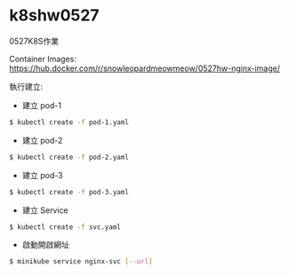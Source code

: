 # k8shw0527
0527K8S作業


Container Images:
https://hub.docker.com/r/snowleopardmeowmeow/0527hw-nginx-image/


執行建立:

*  建立 pod-1
``` bash
$ kubectl create -f pod-1.yaml
```
*  建立 pod-2
``` bash
$ kubectl create -f pod-2.yaml
```

*  建立 pod-3
``` bash
$ kubectl create -f pod-3.yaml
```
*  建立 Service
``` bash
$ kubectl create -f svc.yaml
```
* 啟動開啟網址
``` bash
$ minikube service nginx-svc [--url]
```
